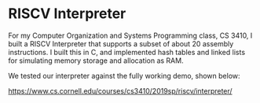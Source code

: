 # RISCV Interpreter

For my Computer Organization and Systems Programming class, CS 3410, I built a RISCV Interpreter that supports a subset of about 20 assembly instructions. I built this in C, and implemented hash tables and linked lists for simulating memory storage and allocation as RAM.

We tested our interpreter against the fully working demo, shown below:

https://www.cs.cornell.edu/courses/cs3410/2019sp/riscv/interpreter/
